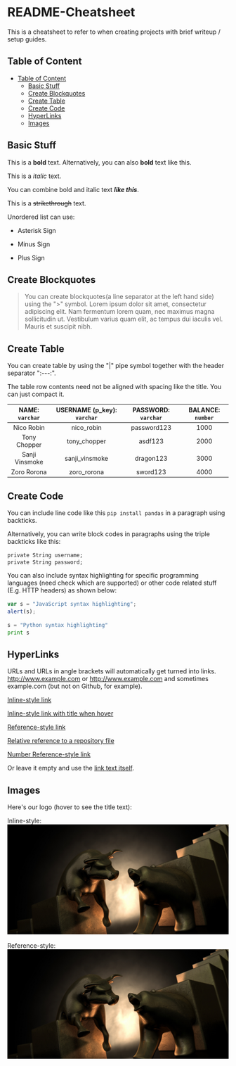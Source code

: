 # README-Cheatsheet

This is a cheatsheet to refer to when creating projects with brief writeup / setup guides.

## Table of Content

- [Table of Content](#table-of-content)
  - [Basic Stuff](#basic-stuff)
  - [Create Blockquotes](#create-blockquotes)
  - [Create Table](#create-table)
  - [Create Code](#create-code)
  - [HyperLinks](#hyperlinks)
  - [Images](#images)

## Basic Stuff

This is a **bold** text. Alternatively, you can also __bold__ text like this.

This is a _italic_ text.

You can combine bold and italic text **_like this_**.

This is a ~~strikethrough~~ text.

Unordered list can use:
* Asterisk Sign
- Minus Sign 
+ Plus Sign

## Create Blockquotes

> You can create blockquotes(a line separator at the left hand side) using the ">" symbol. Lorem ipsum dolor sit amet, consectetur adipiscing elit. Nam fermentum lorem quam, nec maximus magna sollicitudin ut. Vestibulum varius quam elit, ac tempus dui iaculis vel. Mauris et suscipit nibh. 

## Create Table

You can create table by using the "|" pipe symbol together with the header separator ":---:".

The table row contents need not be aligned with spacing like the title. You can just compact it.

| NAME: `varchar` | USERNAME (p_key): `varchar` | PASSWORD: `varchar` | BALANCE: `number` |
| :-------------: | :-------------------------: | :-----------------: | :---------------: |
| Nico Robin | nico_robin | password123 | 1000 |
| Tony Chopper | tony_chopper | asdf123 | 2000 |
| Sanji Vinsmoke | sanji_vinsmoke | dragon123 | 3000 |
| Zoro Rorona | zoro_rorona | sword123 | 4000 |

## Create Code

You can include line code like this `pip install pandas` in a paragraph using backticks.

Alternatively, you can write block codes in paragraphs using the triple backticks like this:

```
private String username;
private String password;
```

You can also include syntax highlighting for specific programming languages (need check which are supported) or other code related stuff (E.g. HTTP headers) as shown below:

```javascript
var s = "JavaScript syntax highlighting";
alert(s);
```
 
```python
s = "Python syntax highlighting"
print s
```

## HyperLinks

URLs and URLs in angle brackets will automatically get turned into links. 
http://www.example.com or <http://www.example.com> and sometimes 
example.com (but not on Github, for example).

[Inline-style link](https://www.google.com)

[Inline-style link with title when hover](https://www.google.com "Google's Homepage")

[Reference-style link][This is a custom-ref key]

[Relative reference to a repository file](assets/files/testing.txt)

[Number Reference-style link][1]

Or leave it empty and use the [link text itself].

[This is a custom-ref key]: https://www.mozilla.org
[1]: http://slashdot.org
[link text itself]: http://www.reddit.com

## Images

Here's our logo (hover to see the title text):

Inline-style: 
![alt text](https://github.com/syux-ednc/README-Cheatsheet/blob/master/assets/images/Wallpaper.jpg "Logo Title Text 1")

Reference-style: 
![alt text][logo]

[logo]: https://github.com/syux-ednc/README-Cheatsheet/blob/master/assets/images/Wallpaper.jpg "Logo Title Text 2"
